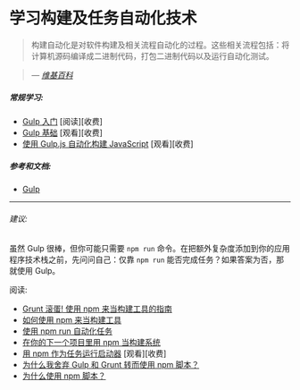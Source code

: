 # 学习构建及任务自动化技术

> 构建自动化是对软件构建及相关流程自动化的过程。这些相关流程包括：将计算机源码编译成二进制代码，打包二进制代码以及运行自动化测试。

><cite>&#8212; [维基百科](https://en.wikipedia.org/wiki/Build_automation)</cite>

##### 常规学习:

* [Gulp 入门](https://www.amazon.com/Getting-Started-Gulp-Travis-Maynard/dp/1784395765?&_encoding=UTF8&tag=frontend-handbook-20&linkCode=ur2&linkId=3eb1e7a868a09b44f90570c56ef5f53b&camp=1789&creative=9325) [阅读][收费]
* [Gulp 基础](http://teamtreehouse.com/library/gulp-basics) [观看][收费]
* [使用 Gulp.js 自动化构建 JavaScript](http://www.pluralsight.com/courses/javascript-build-automation-gulpjs) [观看][收费]

##### 参考和文档:

* [Gulp](https://github.com/gulpjs/gulp/blob/master/docs/getting-started.md)

***

###### 建议:

虽然 Gulp 很棒，但你可能只需要 `npm run` 命令。在把额外复杂度添加到你的应用程序技术栈之前，先问问自己：仅靠 `npm run` 能否完成任务？如果答案为否，那就使用 Gulp。

阅读:

* [Grunt 滚蛋! 使用 npm 来当构建工具的指南](http://www.sitepoint.com/guide-to-npm-as-a-build-tool/)
* [如何使用 npm 来当构建工具](http://blog.keithcirkel.co.uk/how-to-use-npm-as-a-build-tool/)
* [使用 npm run 自动化任务](http://substack.net/task_automation_with_npm_run)
* [在你的下一个项目里用 npm 当构建系统](https://drublic.de/blog/npm-builds)
* [用 npm 作为任务运行启动器](http://teamtreehouse.com/library/using-npm-as-a-task-runner) [观看][收费]
* [为什么我舍弃 Gulp 和 Grunt 转而使用 npm 脚本？](https://medium.freecodecamp.com/why-i-left-gulp-and-grunt-for-npm-scripts-3d6853dd22b8#.z8plsoxxs)
* [为什么使用 npm 脚本？](https://css-tricks.com/why-npm-scripts/)





















 







